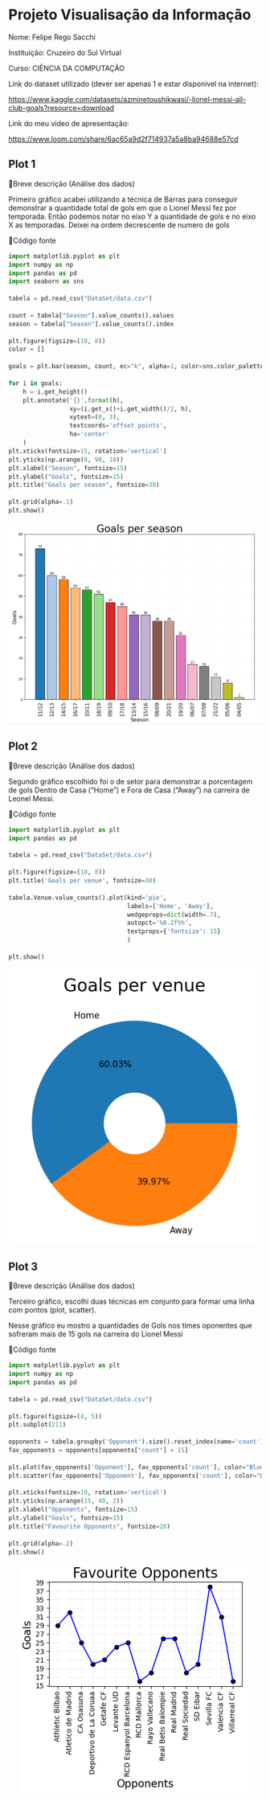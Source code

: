 # Projeto Visualisação da Informação
Nome: Felipe Rego Sacchi

Instituição: Cruzeiro do Sul Virtual

Curso: CIÊNCIA DA COMPUTAÇÃO

Link do dataset utilizado (dever ser apenas 1 e estar disponível na internet):

https://www.kaggle.com/datasets/azminetoushikwasi/-lionel-messi-all-club-goals?resource=download

Link do meu video de apresentação:

https://www.loom.com/share/6ac65a9d2f714937a5a8ba94688e57cd

## Plot 1

🔷Breve descrição (Análise dos dados)

Primeiro gráfico acabei utilizando a técnica de Barras para conseguir demonstrar a quantidade total de gols
em que o Lionel Messi fez por temporada.
Então podemos notar no eixo Y a quantidade de gols e no eixo X as temporadas. Deixei na ordem
decrescente de numero de gols

🔷Código fonte
```python
import matplotlib.pyplot as plt
import numpy as np
import pandas as pd
import seaborn as sns

tabela = pd.read_csv("DataSet/data.csv")

count = tabela["Season"].value_counts().values
season = tabela["Season"].value_counts().index

plt.figure(figsize=(10, 8))
color = []

goals = plt.bar(season, count, ec="k", alpha=1, color=sns.color_palette('tab20'))

for i in goals:
    h = i.get_height()
    plt.annotate('{}'.format(h),
                 xy=(i.get_x()+i.get_width()/2, h),
                 xytext=(0, 3),
                 textcoords='offset points',
                 ha='center'
    )
plt.xticks(fontsize=15, rotation='vertical')
plt.yticks(np.arange(0, 90, 10))
plt.xlabel("Season", fontsize=15)
plt.ylabel("Goals", fontsize=15)
plt.title("Goals per season", fontsize=30)

plt.grid(alpha=.1)
plt.show()

```
![alt text](https://github.com/felipesacchi/projeto_visualizazao_da_informacao/blob/master/Imagens/plot1.png)

## Plot 2

🔷Breve descrição (Análise dos dados) 

Segundo gráfico escolhido foi o de setor para demonstrar a porcentagem de gols Dentro de Casa (“Home”) e Fora de Casa (“Away”) na carreira de Leonel Messi.

🔷Código fonte
```python
import matplotlib.pyplot as plt
import pandas as pd

tabela = pd.read_csv("DataSet/data.csv")

plt.figure(figsize=(10, 8))
plt.title('Goals per venue', fontsize=30)

tabela.Venue.value_counts().plot(kind='pie',
                                 labels=['Home', 'Away'],
                                 wedgeprops=dict(width=.7),
                                 autopct='%0.2f%%',
                                 textprops={'fontsize': 15}
                                 )

plt.show()
```

<p align="center">
  <img src="https://github.com/felipesacchi/projeto_visualizazao_da_informacao/blob/master/Imagens/plot2.png">
</p>


## Plot 3

🔷Breve descrição (Análise dos dados) 

Terceiro gráfico, escolhi duas técnicas em conjunto para formar uma linha com pontos (plot, scatter).

Nesse gráfico eu mostro a quantidades de Gols nos times oponentes que sofreram mais de 15 gols na carreira do Lionel Messi

🔷Código fonte
```python
import matplotlib.pyplot as plt
import numpy as np
import pandas as pd

tabela = pd.read_csv("DataSet/data.csv")

plt.figure(figsize=(4, 5))
plt.subplot(211)

opponents = tabela.groupby('Opponent').size().reset_index(name='count')
fav_opponents = opponents[opponents["count"] > 15]

plt.plot(fav_opponents['Opponent'], fav_opponents['count'], color="Blue")
plt.scatter(fav_opponents['Opponent'], fav_opponents['count'], color="Black")

plt.xticks(fontsize=10, rotation='vertical')
plt.yticks(np.arange(15, 40, 2))
plt.xlabel("Opponents", fontsize=15)
plt.ylabel("Goals", fontsize=15)
plt.title("Favourite Opponents", fontsize=20)

plt.grid(alpha=.2)
plt.show()
```
<p align="center">
  <img src="https://github.com/felipesacchi/projeto_visualizazao_da_informacao/blob/master/Imagens/plot3.png">
</p>
